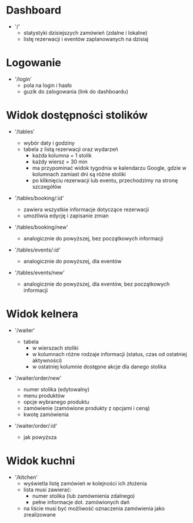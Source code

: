 # Dashboard

- '/'
    - statystyki dzisiejszych zamówień (zdalne i lokalne)
    - listę rezerwacji i eventów zaplanowanych na dzisiaj

# Logowanie

- '/login'
    - pola na login i hasło
    - guzik do zalogowania (link do dashboardu)

# Widok dostępności stolików

- '/tables'
    - wybór daty i godziny
    - tabela z listą rezerwacji oraz wydarzeń
        - każda kolumna = 1 stolik
        - każdy wiersz = 30 min
        - ma przypominać widok tygodnia w kalendarzu Google, gdzie w kolumnach zamiast dni są różne stoliki
        - po kliknięciu rezerwacji lub eventu, przechodzimy na stronę szczegółów

- '/tables/booking/:id'
    - zawiera wszystkie informacje dotyczące rezerwacji
    - umożliwia edycję i zapisanie zmian

- '/tables/booking/new'
    - analogicznie do powyższej, bez początkowych informacji

- '/tables/events/:id'
    - analogicznie do powyższej, dla eventów

- '/tables/events/new'
    - analogicznie do powyższej, dla eventów, bez początkowych informacji

# Widok kelnera

- '/waiter'
    - tabela
        - w wierszach stoliki
        - w kolumnach różne rodzaje informacji (status, czas od ostatniej aktywności)
        - w ostatniej kolumnie dostępne akcje dla danego stolika

- '/waiter/order/new'
    - numer stolika (edytowalny)
    - menu produktów
    - opcje wybranego produktu
    - zamówienie (zamówione produkty z opcjami i ceną)
    - kwotę zamówienia

- '/waiter/order/:id'
    - jak powyższa

# Widok kuchni

- '/kitchen'
    - wyświetla listę zamówień w kolejności ich złożenia
    - lista musi zawierać:
        - numer stolika (lub zamównienia zdalnego)
        - pełne informacje dot. zamówionych dań
    - na liście musi być możliwość oznaczenia zamówienia jako zrealizowane
